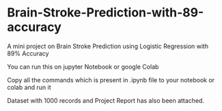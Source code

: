 # Brain-Stroke-Prediction-with-89-accuracy
A mini project on Brain Stroke Prediction using Logistic Regression with 89% Accuracy

You can run this on jupyter Notebook or google Colab

Copy all the commands which is present in .ipynb file to your notebook or colab and run it

Dataset with 1000 records and Project Report has also been attached.

